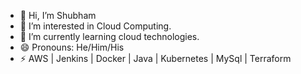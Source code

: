 - 👋 Hi, I’m Shubham 
- 👀 I’m interested in Cloud Computing. 
- 🌱 I’m currently learning cloud technologies. 
- 😄 Pronouns: He/Him/His
- ⚡ AWS | Jenkins | Docker | Java | Kubernetes | MySql | Terraform 

<!---
Shu1605/Shu1605 is a ✨ special ✨ repository because its `README.md` (this file) appears on your GitHub profile.
You can click the Preview link to take a look at your changes.
--->
